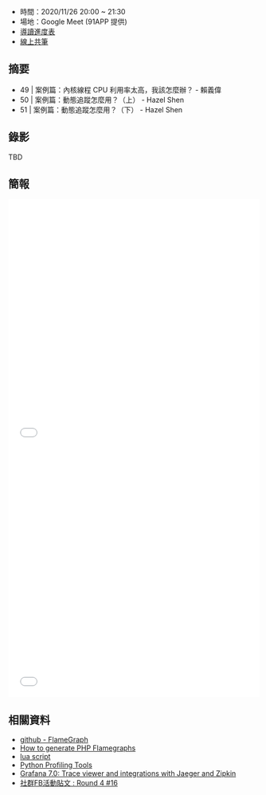 
* 時間：2020/11/26 20:00 ~ 21:30
* 場地：Google Meet (91APP 提供)
* [導讀進度表](https://lds.guru/9tzsrm)
* [線上共筆](https://hackmd.io/59SIi9h1TOqboz35jFHtwA)

## 摘要

* 49 | 案例篇：內核線程 CPU 利用率太高，我該怎麼辦？ - 賴義偉
* 50 | 案例篇：動態追蹤怎麼用？（上） - Hazel Shen
* 51 | 案例篇：動態追蹤怎麼用？（下） - Hazel Shen 

## 錄影

TBD

## 簡報

<embed src="/pdf/Linux/49_kernel_process_high_cpu.pdf" type="application/pdf" width="100%" height="500px" />
<embed src="/pdf/Linux/50_51_DTrace_for_Linux.pdf" type="application/pdf" width="100%" height="500px" />

## 相關資料

* [github - FlameGraph](https://github.com/brendangregg/FlameGraph)
* [How to generate PHP Flamegraphs](https://daniellockyer.com/php-flame-graphs/)
* [lua script](https://www.youtube.com/watch?v=lNsESiTcgGY&ab_channel=CloudNativeTaiwan)
* [Python Profiling Tools](http://pramodkumbhar.com/2019/05/summary-of-python-profiling-tools-part-i/)
* [Grafana 7.0: Trace viewer and integrations with Jaeger and Zipkin](https://grafana.com/blog/2020/05/22/new-in-grafana-7.0-trace-viewer-and-integrations-with-jaeger-and-zipkin/)
* [社群FB活動貼文 : Round 4 #16](https://www.facebook.com/groups/sre.taiwan/permalink/1878976158934946/)